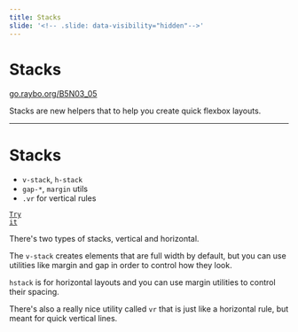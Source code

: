 ```yaml
---
title: Stacks
slide: '<!-- .slide: data-visibility="hidden"-->'
---
```


<!-- .slide: data-state="layout-title" class="bg-dark"-->

# Stacks

<div class="slide-link"><a href="https://go.raybo.org/B5N03_03"><i class="fab fa-slideshare"></i>go.raybo.org/B5N03_05</a></div>

> >

Stacks are new helpers that to help you create quick flexbox layouts.

---

<!-- .slide: data-state="layout-code-list" -->

# Stacks

- `v-stack`, `h-stack`
- `gap-*`, `margin` utils
- `.vr` for vertical rules

<a href="https://codepen.io/planetoftheweb/pen/yLbQgyO?editors=1000" target="_blank"><code class="code-royal">Try it</code></a>

> >

There's two types of stacks, vertical and horizontal.

The `v-stack` creates elements that are full width by default, but you can use utilities like margin and gap in order to control how they look.

`hstack` is for horizontal layouts and you can use margin utilities to control their spacing.

There's also a really nice utility called `vr` that is just like a horizontal rule, but meant for quick vertical lines.